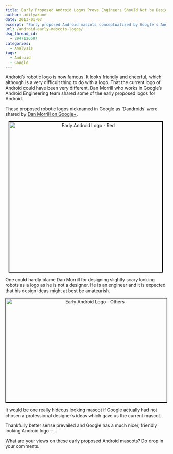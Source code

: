 ```yaml
---
title: Early Proposed Android Logos Prove Engineers Should Not be Designers!
author: adityakane
date: 2013-01-07
excerpt: "Early proposed Android mascots conceptualized by Google's Android Engineer Dan Morrill looked scary, unfriendly and clunky unlike the current friendly mascot."
url: /android-early-mascots-logos/
dsq_thread_id:
  - 2947126507
categories:
  - Analysis
tags:
  - Android
  - Google
---
```

Android&#8217;s robotic logo is now famous. It looks friendly and cheerful, which although is a very difficult thing to do with a logo. That the current logo of Android could have been very different. Dan Morrill who works in Google&#8217;s Android Engineering team shared some of the early proposed logos for Android.

These proposed robotic logos nicknamed in Google as &#8216;Dandroids&#8217; were shared by <a href="https://plus.google.com/112413860260589530492/posts/WrBh6fsChfH" onclick="_gaq.push(['_trackEvent', 'outbound-article', 'https://plus.google.com/112413860260589530492/posts/WrBh6fsChfH', 'Dan Morrill on Google+']);" >Dan Morrill on Google+</a>.

<p style="text-align: center;">
  <a href="http://cdn.devilsworkshop.org/files/2013/01/Early-Android-Logo-Red.png"><img class="size-full wp-image-70230 aligncenter" style="border: 2px solid black;" title="Early Android Logo - Red" alt="Early Android Logo - Red" src="http://cdn.devilsworkshop.org/files/2013/01/Early-Android-Logo-Red.png" width="480" height="468" /></a>
</p>

One could hardly blame Dan Morrill for designing slightly scary looking robots as a logo as he is not a designer. He is an engineer and it is expected that his design ideas might at best be amateurish.

<p style="text-align: center;">
  <a href="http://cdn.devilsworkshop.org/files/2013/01/Early-Android-Logo-Others.png"><img class=" wp-image-70231 aligncenter" style="border: 2px solid black;" alt="Early Android Logo - Others" src="http://cdn.devilsworkshop.org/files/2013/01/Early-Android-Logo-Others.png" width="542" height="324" /></a>
</p>

It would be one really hideous looking mascot if Google actually had not chosen a professional designer&#8217;s ideas which gave us the current mascot.

Thankfully better sense prevailed and Google has a much nicer, friendly looking Android logo <img src="http://devilsworkshop.org/wp-includes/images/smilies/simple-smile.png" alt=":-)" class="wp-smiley" style="height: 1em; max-height: 1em;" /> .

What are your views on these early proposed Android mascots? Do drop in your comments.
